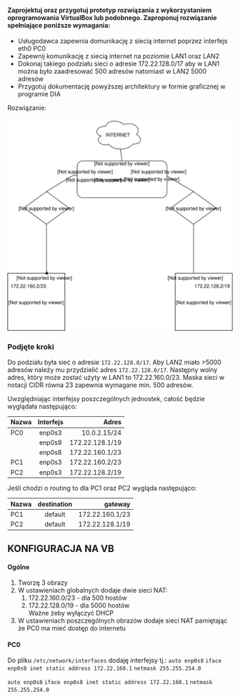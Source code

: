 #### Zaprojektuj oraz przygotuj prototyp rozwiązania z wykorzystaniem oprogramowania VirtualBox lub podobnego. Zaproponuj rozwiązanie spełniające poniższe wymagania:
- Usługodawca zapewnia domunikację z siecią internet poprzez interfejs eth0 PC0
- Zapewnij komunikację z siecią internet na poziomie LAN1 oraz LAN2
- Dokonaj takiego podziału sieci o adresie 172.22.128.0/17 aby w LAN1 można było zaadresować 500 adresów natomiast w LAN2 5000 adresów
- Przygotuj dokumentację powyższej architektury w formie graficznej w programie DIA

Rozwiązanie:

![diagram 1](diag8.svg)

### Podjęte kroki
Do podziału była sieć o adresie ``172.22.128.0/17``. Aby LAN2 miało >5000 adresów należy mu przydzielić adres ``172.22.128.0/17``.
Następny wolny adres, który może zostać użyty w LAN1 to 172.22.160.0/23. Maska sieci w notacji CIDR równa 23 zapewnia wymagane min. 500 adresów.

Uwzględniając interfejsy poszczególnych jednostek, całość będzie wyglądała następująco: 

| Nazwa | Interfejs           | Adres |
| ------------- |:-------------:| -----:|
| PC0      | enp0s3 | 10.0.2.15/24 |
|       | enp0s9 | 172.22.128.1/19 |
|       | enp0s8 | 172.22.160.1/23 |
| PC1 | enp0s3 | 172.22.160.2/23 |
| PC2 | enp0s3 | 172.22.128.2/19 |


Jeśli chodzi o routing to dla PC1 oraz PC2 wygląda następująco:

| Nazwa | destination  | gateway |
| ------------- |:-------------:| -----:|
| PC1 | default | 172.22.160.1/23 |
| PC2 | default | 172.22.128.1/19 |

## KONFIGURACJA NA VB
#### Ogólne
1. Tworzę 3 obrazy	
2. W ustawieniach globalnych dodaje dwie sieci NAT:	
      1) 172.22.160.0/23 - dla 500 hostów	
      2) 172.22.128.0/19 - dla 5000 hostów	
      Ważne żeby wyłączyć DHCP	
3. W ustawieniach poszczególnych obrazów dodaje sieci NAT pamiętając że PC0 ma mieć dostęp do internetu	

#### PC0
Do pliku ``/etc/network/interfaces`` dodaję interfejsy tj.:
``auto enp0s8``
``iface enp0s8 inet static address 172.22.160.1``
``netmask 255.255.254.0``

``auto enp0s8``
``iface enp0s8 inet static address 172.22.160.1``
``netmask 255.255.254.0``

